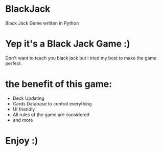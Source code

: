 # BlackJack
Black Jack Game written in Python

# Yep it's a Black Jack Game :)

Don't want to teach you black jack
but i tried my best to make the game perfect.

# the benefit of this game:
- Deck Updating
- Cards Database to control everything
- UI friendly
- All rules of the game are considered
- and more

# Enjoy :)
